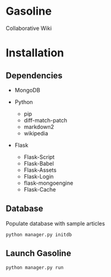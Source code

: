 Gasoline
========

Collaborative Wiki

# Installation

## Dependencies

* MongoDB

* Python
  * pip
  * diff-match-patch
  * markdown2
  * wikipedia

* Flask
  * Flask-Script
  * Flask-Babel
  * Flask-Assets
  * Flask-Login
  * flask-mongoengine
  * Flask-Cache

## Database

Populate database with sample articles

```
python manager.py initdb
```

## Launch Gasoline 

```
python manager.py run
```
